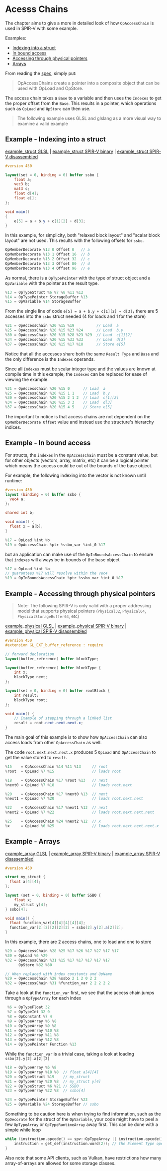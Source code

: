 # Acesss Chains

The chapter aims to give a more in detailed look of how `OpAccessChain` is used in SPIR-V with some example.

Examples:

  * [Indexing into a struct](#example---indexing-into-a-struct)
  * [In bound access](#example---in-bound-access)
  * [Accessing through physical pointers](#example---accessing-through-physical-pointers)
  * [Arrays](#example---arrays)


From reading the [spec](https://registry.khronos.org/SPIR-V/specs/unified1/SPIRV.html#OpAccessChain), simply put:

> OpAccessChains create a pointer into a composite object that can be used with OpLoad and OpStore.

The access chain takes a `Base` to a variable and then uses the `Indexes` to get the proper offset from the `Base`. This results in a pointer, which operations such as `OpLoad` and `OpStore` can then use.

> The following example uses GLSL and glslang as a more visual way to examine a valid example

## Example - Indexing into a struct

[example_struct GLSL](examples/access_chains/example_struct.comp) | [example_struct SPIR-V binary](examples/access_chains/example_struct.spv) | [example_struct SPIR-V disassembled](examples/access_chains/example_struct.spvasm)

```glsl
#version 450

layout(set = 0, binding = 0) buffer ssbo {
    float a;
    vec3 b;
    mat3 c;
    float d[4];
    float e[];
};

void main()
{
    e[5] = a + b.y + c[1][2] + d[3];
}
```

In this example, for simplicity, both "relaxed block layout" and "scalar block layout" are not used. This results with the following offsets for `ssbo`.

```swift
OpMemberDecorate %13 0 Offset 0   // a
OpMemberDecorate %13 1 Offset 16  // b
OpMemberDecorate %13 2 Offset 32  // c
OpMemberDecorate %13 3 Offset 80  // d
OpMemberDecorate %13 4 Offset 96  // e
```

As normal, there is a `OpTypePointer` with the type of struct object and a `OpVariable` with the pointer as the result type.

```swift
%13 = OpTypeStruct %6 %7 %8 %11 %12
%14 = OpTypePointer StorageBuffer %13
%15 = OpVariable %14 StorageBuffer
```

From the single line of code `e[5] = a + b.y + c[1][2] + d[3];` there are 5 accesses into the `ssbo` struct needed (4 for loads and 1 for the store)

```swift
%21 = OpAccessChain %20 %15 %19          // Load  a
%25 = OpAccessChain %20 %15 %23 %24      // Load  b.y
%30 = OpAccessChain %20 %15 %28 %23 %29  // Load  c[1][2]
%34 = OpAccessChain %20 %15 %33 %33      // Load  d[3]
%37 = OpAccessChain %20 %15 %17 %18      // Store e[5]
```

Notice that all the accesses share both the same `Result Type` and `Base` and the only difference is the `Indexes` operands.

Since all `Indexes` must be scalar integer type and the values are known at compile time in this example, the `Indexes` can be replaced for ease of viewing the example.

```swift
%21 = OpAccessChain %20 %15 0      // Load  a
%25 = OpAccessChain %20 %15 1 1    // Load  b.y
%30 = OpAccessChain %20 %15 2 1 2  // Load  c[1][2]
%34 = OpAccessChain %20 %15 3 3    // Load  d[3]
%37 = OpAccessChain %20 %15 4 5    // Store e[5]
```

The important to notice is that access chains are not dependent on the `OpMemberDecorate Offset` value and instead use the structure's hierarchy indices.

## Example - In bound access

For structs, the `indexes` in the `OpAccessChain` must be a constant value, but for other objects (vectors, array, matrix, etc) it can be a logical pointer which means the access could be out of the bounds of the base object.

For example, the following indexing into the vector is not known until runtime:

```glsl
#version 450
layout (binding = 0) buffer ssbo {
  vec4 a;
};

shared int b;

void main() {
  float x = a[b];
}
```

```swift
%17 = OpLoad %int %b
%19 = OpAccessChain %ptr %ssbo_var %int_0 %17
```

but an application can make use of the `OpInBoundsAccessChain` to ensure that `indexes` will always be in bounds of the base object

```swift
%17 = OpLoad %int %b
// guarantees %17 will resolve within the vec4
%19 = OpInBoundsAccessChain %ptr %ssbo_var %int_0 %17
```

## Example - Accessing through physical pointers

> Note: The following SPIR-V is only valid with a proper addressing model that supports physical pointers (`Physical32`, `Physical64`, `PhysicalStorageBuffer64`, etc)

[example_physical GLSL](examples/access_chains/example_physical.comp) | [example_physical SPIR-V binary](examples/access_chains/example_physical.spv) | [example_physical SPIR-V disassembled](examples/access_chains/example_physical.spvasm)

```glsl
#version 450
#extension GL_EXT_buffer_reference : require

// forward declaration
layout(buffer_reference) buffer blockType;

layout(buffer_reference) buffer blockType {
    int x;
    blockType next;
};

layout(set = 0, binding = 0) buffer rootBlock {
    int result;
    blockType root;
};

void main() {
    // Example of stepping through a linked list
    result = root.next.next.next.x;
}
```

The main goal of this example is to show how `OpAccessChain` can also access loads from other `OpAccessChain` as well.

The code `root.next.next.next.x` produces 5 `OpLoad` and `OpAccessChain` to get the value stored to `result`.

```swift
%15    = OpAccessChain %14 %11 %13     // root
%root  = OpLoad %7 %15                 // loads root

%18    = OpAccessChain %17 %root %13   // next
%next0 = OpLoad %7 %18                 // loads root.next

%20    = OpAccessChain %17 %next0 %13  // next
%next1 = OpLoad %7 %20                 // loads root.next.next

%22    = OpAccessChain %17 %next1 %13  // next
%next2 = OpLoad %7 %22                 // loads root.next.next.next

%25    = OpAccessChain %24 %next2 %12  // x
%x     = OpLoad %6 %25                 // loads root.next.next.next.x
```


## Example - Arrays

[example_array GLSL](examples/access_chains/example_array.comp) | [example_array SPIR-V binary](examples/access_chains/example_array.spv) | [example_array SPIR-V disassembled](examples/access_chains/example_array.spvasm)

```glsl
#version 450

struct my_struct {
  float a[4][4];
};

layout (set = 0, binding = 0) buffer SSBO {
	float x;
    my_struct y[4];
} ssbo[4];

void main() {
  float function_var[4][4][4][4][4];
  function_var[2][2][2][2][2] = ssbo[2].y[2].a[2][2];
}
```

In this example, there are 2 access chains, one to load and one to store

```swift
%29 = OpAccessChain %28 %25 %17 %26 %17 %27 %17 %17
%30 = OpLoad %6 %29
%32 = OpAccessChain %31 %15 %17 %17 %17 %17 %17
      OpStore %32 %30

// When replaced with index constants and OpName
%29 = OpAccessChain %28 %ssbo 2 1 2 0 2 2
%32 = OpAccessChain %31 %function_var 2 2 2 2 2
```

Take a look at the `function_var` first, we see that the access chain jumps through a `OpTypeArray` for each index

```swift
 %6 = OpTypeFloat 32
 %7 = OpTypeInt 32 0
 %8 = OpConstant %7 4
 %9 = OpTypeArray %6 %8
%10 = OpTypeArray %9 %8
%11 = OpTypeArray %10 %8
%12 = OpTypeArray %11 %8
%13 = OpTypeArray %12 %8
%14 = OpTypePointer Function %13
```

While the `function_var` is a trivial case, taking a look at loading `ssbo[2].y[2].a[2][2]`

```swift
%18 = OpTypeArray %6 %8
%19 = OpTypeArray %18 %8  // float a[4][4]
%20 = OpTypeStruct %19    // my_struct
%21 = OpTypeArray %20 %8  // my_struct y[4]
%22 = OpTypeStruct %6 %21 // SSBO
%23 = OpTypeArray %22 %8  // ssbo[4]

%24 = OpTypePointer StorageBuffer %23
%25 = OpVariable %24 StorageBuffer // ssbo
```

Something to be caution here is when trying to find information, such as the `OpDecorate` for the struct of the `OpVariable`, your code might have to peel a few  `OpTypeArray` or `OpTypeRuntimeArray` away first. This can be done with a simple while loop

```cpp
while (instruction.opcode() == spv::OpTypeArray || instruction.opcode() == spv::OpTypeRuntimeArray) {
    instruction = get_def(instruction.word(2)); // the Element Type operand
}
```

Also note that some API clients, such as Vulkan, have restrictions how many array-of-arrays are allowed for some storage classes.